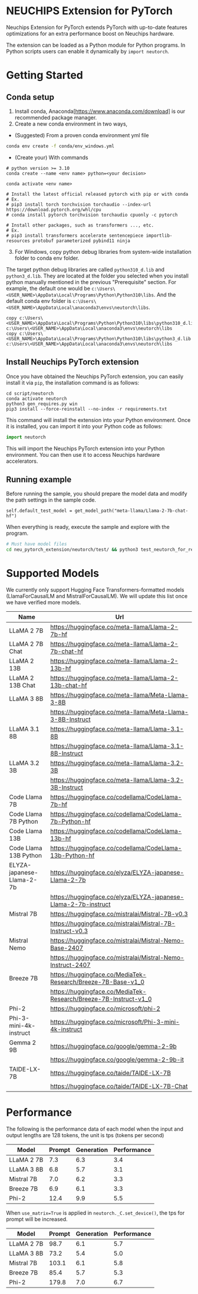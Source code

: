 # NEUCHIPS Extension for PyTorch
Neuchips Extension for PyTorch extends PyTorch with up-to-date features optimizations for an extra performance boost on Neuchips hardware.

The extension can be loaded as a Python module for Python programs. In Python scripts users can enable it dynamically by `import neutorch`.


# Getting Started
## Conda setup
1. Install conda, Anaconda[https://www.anaconda.com/download] is our recommended package manager.
2. Create a new conda environment in two ways,

* (Suggested) From a proven conda environment yml file

```bash
conda env create -f conda/env_windows.yml
```

* (Create your) With commands
```
# python version >= 3.10
conda create --name <env name> python=<your decision>

conda activate <env name>

# Install the latest official released pytorch with pip or with conda
# Ex.
# pip3 install torch torchvision torchaudio --index-url https://download.pytorch.org/whl/cpu
# conda install pytorch torchvision torchaudio cpuonly -c pytorch

# Install other packages, such as transformers ..., etc.
# Ex.
# pip3 install transformers accelerate sentencepiece importlib-resources protobuf parameterized pybind11 ninja

```
3. For Windows, copy python debug libraries from system-wide installation folder to conda env folder.

The target python debug libraries are called `python310_d.lib` and `python3_d.lib`. They are located at the folder you selected when you install python manually mentioned in the previous "Prerequisite" section. For example, the default one would be `c:\Users\<USER_NAME>\AppData\Local\Programs\Python\Python310\libs`. And the default conda env folder is `c:\Users\<USER_NAME>\AppData\Local\anaconda3\envs\neutorch\libs`.

```
copy c:\Users\<USER_NAME>\AppData\Local\Programs\Python\Python310\libs\python310_d.lib c:\Users\<USER_NAME>\AppData\Local\anaconda3\envs\neutorch\libs
copy c:\Users\<USER_NAME>\AppData\Local\Programs\Python\Python310\libs\python3_d.lib c:\Users\<USER_NAME>\AppData\Local\anaconda3\envs\neutorch\libs
```

## Install Neuchips PyTorch extension
Once you have obtained the Neuchips PyTorch extension, you can easily install it via `pip`, the installation command is as follows:

```
cd script/neutorch
conda activate neutorch
python3 gen_requires.py win
pip3 install --force-reinstall --no-index -r requirements.txt
```
This command will install the extension into your Python environment. Once it is installed, you can import it into your Python code as follows:

```Python
import neutorch
```
This will import the Neuchips PyTorch extension into your Python environment. You can then use it to access Neuchips hardware accelerators.


## Running example
Before running the sample, you should prepare the model data and modify the path settings in the sample code.

```
self.default_test_model = get_model_path("meta-llama/Llama-2-7b-chat-hf")
```
When everything is ready, execute the sample and explore with the program.

```bash
# Must have model files
cd neu_pytorch_extension/neutorch/test/ && python3 test_neutorch_for_release.py
```


# Supported Models
We currently only support Hugging Face Transformers-formatted models (LlamaForCausalLM and MistralForCausalLM). We will update this list once we have verified more models.

| Name | Url |
|------|-----|
| LLaMA 2 7B | https://huggingface.co/meta-llama/Llama-2-7b-hf |
| LLaMA 2 7B Chat | https://huggingface.co/meta-llama/Llama-2-7b-chat-hf |
| LLaMA 2 13B | https://huggingface.co/meta-llama/Llama-2-13b-hf |
| LLaMA 2 13B Chat | https://huggingface.co/meta-llama/Llama-2-13b-chat-hf |
| LLaMA 3 8B | https://huggingface.co/meta-llama/Meta-Llama-3-8B |
| | https://huggingface.co/meta-llama/Meta-Llama-3-8B-Instruct |
| LLaMA 3.1 8B | https://huggingface.co/meta-llama/Llama-3.1-8B |
| | https://huggingface.co/meta-llama/Llama-3.1-8B-Instruct |
| LLaMA 3.2 3B | https://huggingface.co/meta-llama/Llama-3.2-3B |
| | https://huggingface.co/meta-llama/Llama-3.2-3B-Instruct |
| Code Llama 7B | https://huggingface.co/codellama/CodeLlama-7b-hf |
| Code Llama 7B Python | https://huggingface.co/codellama/CodeLlama-7b-Python-hf |
| Code Llama 13B | https://huggingface.co/codellama/CodeLlama-13b-hf |
| Code Llama 13B Python | https://huggingface.co/codellama/CodeLlama-13b-Python-hf |
| ELYZA-japanese-Llama-2-7b | https://huggingface.co/elyza/ELYZA-japanese-Llama-2-7b |
| | https://huggingface.co/elyza/ELYZA-japanese-Llama-2-7b-instruct |
| Mistral 7B | https://huggingface.co/mistralai/Mistral-7B-v0.3 |
| | https://huggingface.co/mistralai/Mistral-7B-Instruct-v0.3 |
| Mistral Nemo | https://huggingface.co/mistralai/Mistral-Nemo-Base-2407 |
| | https://huggingface.co/mistralai/Mistral-Nemo-Instruct-2407 |
| Breeze 7B | https://huggingface.co/MediaTek-Research/Breeze-7B-Base-v1_0 |
| | https://huggingface.co/MediaTek-Research/Breeze-7B-Instruct-v1_0 |
| Phi-2 | https://huggingface.co/microsoft/phi-2 |
| Phi-3-mini-4k-instruct | https://huggingface.co/microsoft/Phi-3-mini-4k-instruct |
| Gemma 2 9B | https://huggingface.co/google/gemma-2-9b |
| | https://huggingface.co/google/gemma-2-9b-it |
| TAIDE-LX-7B | https://huggingface.co/taide/TAIDE-LX-7B |
| | https://huggingface.co/taide/TAIDE-LX-7B-Chat |


# Performance
The following is the performance data of each model when the input and output lengths are 128 tokens, the unit is tps (tokens per second)

| Model | Prompt | Generation | Performance |
|-------|--------|------------|-------------|
| LLaMA 2 7B | 7.3 | 6.3 | 3.4 |
| LLaMA 3 8B | 6.8 | 5.7 | 3.1 |
| Mistral 7B | 7.0 | 6.2 | 3.3 |
| Breeze 7B | 6.9 | 6.1 | 3.3 |
| Phi-2 | 12.4 | 9.9 | 5.5 |

When `use_matrix=True` is applied in `neutorch._C.set_device()`, the tps for prompt will be increased.

| Model | Prompt | Generation | Performance |
|-------|--------|------------|-------------|
| LLaMA 2 7B | 98.7 | 6.1 | 5.7 |
| LLaMA 3 8B | 73.2 | 5.4 | 5.0 |
| Mistral 7B | 103.1 | 6.1 | 5.8 |
| Breeze 7B | 85.4 | 5.7 | 5.3 |
| Phi-2 | 179.8 | 7.0 | 6.7 |
